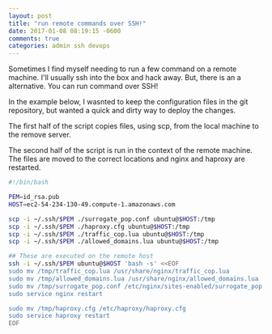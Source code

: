 ```yaml
---
layout: post
title: "run remote commands over SSH!"
date: 2017-01-08 08:19:15 -0600
comments: true
categories: admin ssh devops
---
```


Sometimes I find myself needing to run a few command on a remote machine. I'll
usually ssh into the box and hack away. But, there is an a alternative. You can
run command over SSH!

In the example below, I wasnted to keep the configuration files in the git
repository, but wanted a quick and dirty way to deploy the changes.

The first half of the script copies files, using scp, from the local machine to
the remove server.

The second half of the script is run in the context of the remote machine.  The files
are moved to the correct locations and nginx and haproxy are restarted.

```bash
#!/bin/bash

PEM=id_rsa.pub
HOST=ec2-54-234-130-49.compute-1.amazonaws.com

scp -i ~/.ssh/$PEM ./surrogate_pop.conf ubuntu@$HOST:/tmp
scp -i ~/.ssh/$PEM ./haproxy.cfg ubuntu@$HOST:/tmp
scp -i ~/.ssh/$PEM ./traffic_cop.lua ubuntu@$HOST:/tmp
scp -i ~/.ssh/$PEM ./allowed_domains.lua ubuntu@$HOST:/tmp

## These are executed on the remote host
ssh -i ~/.ssh/$PEM ubuntu@$HOST 'bash -s' <<EOF
sudo mv /tmp/traffic_cop.lua /usr/share/nginx/traffic_cop.lua
sudo mv /tmp/allowed_domains.lua /usr/share/nginx/allowed_domains.lua
sudo mv /tmp/surrogate_pop.conf /etc/nginx/sites-enabled/surrogate_pop.conf
sudo service nginx restart

sudo mv /tmp/haproxy.cfg /etc/haproxy/haproxy.cfg
sudo service haproxy restart
EOF
```
